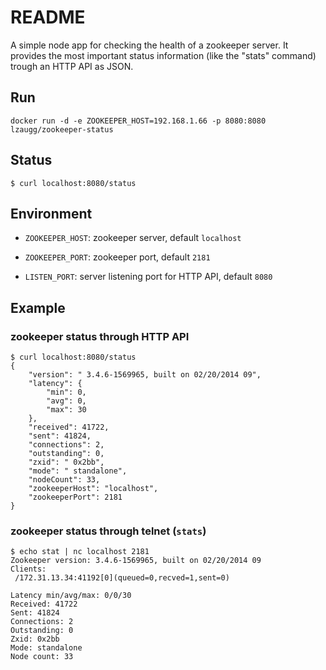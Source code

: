 README
=======
A simple node app for checking the health of a zookeeper server. It provides the most important status information (like the "stats" command) trough an HTTP API as JSON.

Run
------
```
docker run -d -e ZOOKEEPER_HOST=192.168.1.66 -p 8080:8080 lzaugg/zookeeper-status
```

Status
-------

```
$ curl localhost:8080/status
```

Environment
------------

- `ZOOKEEPER_HOST`: zookeeper server, default `localhost`

- `ZOOKEEPER_PORT`: zookeeper port, default `2181`

- `LISTEN_PORT`: server listening port for HTTP API, default `8080`


Example
--------

### zookeeper status through HTTP API
```
$ curl localhost:8080/status
{
    "version": " 3.4.6-1569965, built on 02/20/2014 09",
    "latency": {
        "min": 0,
        "avg": 0,
        "max": 30
    },
    "received": 41722,
    "sent": 41824,
    "connections": 2,
    "outstanding": 0,
    "zxid": " 0x2bb",
    "mode": " standalone",
    "nodeCount": 33,
    "zookeeperHost": "localhost",
	"zookeeperPort": 2181
}
```

### zookeeper status through telnet (`stats`)

```
$ echo stat | nc localhost 2181 
Zookeeper version: 3.4.6-1569965, built on 02/20/2014 09
Clients:
 /172.31.13.34:41192[0](queued=0,recved=1,sent=0)

Latency min/avg/max: 0/0/30
Received: 41722
Sent: 41824
Connections: 2
Outstanding: 0
Zxid: 0x2bb
Mode: standalone
Node count: 33
```